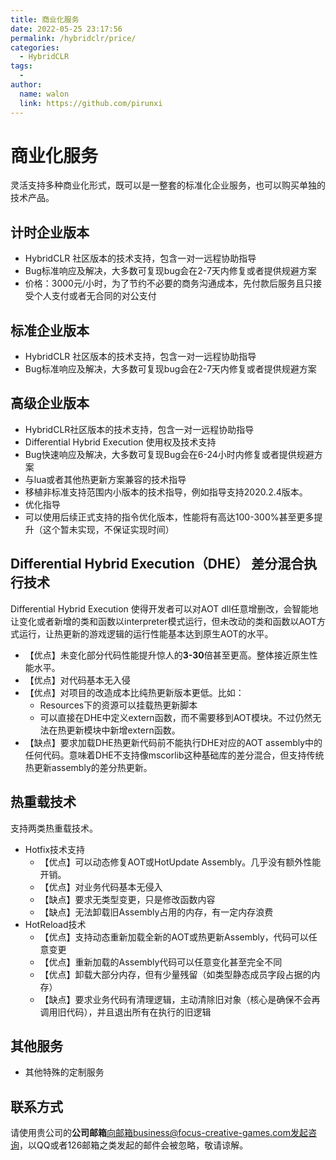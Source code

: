 ```yaml
---
title: 商业化服务
date: 2022-05-25 23:17:56
permalink: /hybridclr/price/
categories:
  - HybridCLR
tags:
  - 
author: 
  name: walon
  link: https://github.com/pirunxi
---
```


# 商业化服务

灵活支持多种商业化形式，既可以是一整套的标准化企业服务，也可以购买单独的技术产品。

## 计时企业版本

- HybridCLR 社区版本的技术支持，包含一对一远程协助指导
- Bug标准响应及解决，大多数可复现bug会在2-7天内修复或者提供规避方案
- 价格：3000元/小时，为了节约不必要的商务沟通成本，先付款后服务且只接受个人支付或者无合同的对公支付

## 标准企业版本

- HybridCLR 社区版本的技术支持，包含一对一远程协助指导
- Bug标准响应及解决，大多数可复现bug会在2-7天内修复或者提供规避方案

## 高级企业版本

- HybridCLR社区版本的技术支持，包含一对一远程协助指导
- Differential Hybrid Execution 使用权及技术支持
- Bug快速响应及解决，大多数可复现Bug会在6-24小时内修复或者提供规避方案
- 与lua或者其他热更新方案兼容的技术指导
- 移植非标准支持范围内小版本的技术指导，例如指导支持2020.2.4版本。
- 优化指导
- 可以使用后续正式支持的指令优化版本，性能将有高达100-300%甚至更多提升（这个暂未实现，不保证实现时间）


## Differential Hybrid Execution（DHE） 差分混合执行技术

Differential Hybrid Execution 使得开发者可以对AOT dll任意增删改，会智能地让变化或者新增的类和函数以interpreter模式运行，但未改动的类和函数以AOT方式运行，让热更新的游戏逻辑的运行性能基本达到原生AOT的水平。

- 【优点】未变化部分代码性能提升惊人的**3-30**倍甚至更高。整体接近原生性能水平。
- 【优点】对代码基本无入侵
- 【优点】对项目的改造成本比纯热更新版本更低。比如：
  - Resources下的资源可以挂载热更新脚本
  - 可以直接在DHE中定义extern函数，而不需要移到AOT模块。不过仍然无法在热更新模块中新增extern函数。
- 【缺点】要求加载DHE热更新代码前不能执行DHE对应的AOT assembly中的任何代码。意味着DHE不支持像mscorlib这种基础库的差分混合，但支持传统热更新assembly的差分热更新。

## 热重载技术

支持两类热重载技术。

- Hotfix技术支持
  - 【优点】可以动态修复AOT或HotUpdate Assembly。几乎没有额外性能开销。
  - 【优点】对业务代码基本无侵入
  - 【缺点】要求无类型变更，只是修改函数内容
  - 【缺点】无法卸载旧Assembly占用的内存，有一定内存浪费
- HotReload技术
  - 【优点】支持动态重新加载全新的AOT或热更新Assembly，代码可以任意变更
  - 【优点】重新加载的Assembly代码可以任意变化甚至完全不同
  - 【优点】卸载大部分内存，但有少量残留（如类型静态成员字段占据的内存）
  - 【缺点】要求业务代码有清理逻辑，主动清除旧对象（核心是确保不会再调用旧代码），并且退出所有在执行的旧逻辑

## 其他服务

- 其他特殊的定制服务

## 联系方式

请使用贵公司的**公司邮箱**向邮箱business@focus-creative-games.com发起咨询，以QQ或者126邮箱之类发起的邮件会被忽略，敬请谅解。


